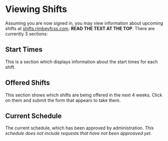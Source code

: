 # Viewing Shifts

Assuming you are now signed in, you may view information about upcoming shifts at [shifts.rimbeyfcss.com](https://shifts.rimbeyfcss.com/). **READ THE TEXT AT THE TOP**. There are currently 3 sections:

## Start Times
This is a section which displays information about the start times for each shift.

## Offered Shifts
This section shows which shifts are being offered in the next 4 weeks. Click on them and submit the form that appears to take them.

## Current Schedule
The current schedule, which has been approved by administration. *This schedule does not include requests that have not been approaved yet*.